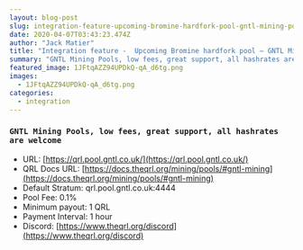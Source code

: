 ```yaml
---
layout: blog-post
slug: integration-feature-upcoming-bromine-hardfork-pool-gntl-mining-pools
date: 2020-04-07T03:43:23.474Z
author: "Jack Matier"
title: "Integration feature -  Upcoming Bromine hardfork pool — GNTL Mining Pools"
summary: "GNTL Mining Pools, low fees, great support, all hashrates are welcome"
featured_image: 1JFtqAZZ94UPDkQ-qA_d6tg.png
images:
  - 1JFtqAZZ94UPDkQ-qA_d6tg.png
categories:
  - integration
---
```


### `GNTL Mining Pools, low fees, great support, all hashrates are welcome`

* URL: [https://qrl.pool.gntl.co.uk/](https://qrl.pool.gntl.co.uk/)
* QRL Docs URL: [https://docs.theqrl.org/mining/pools/#gntl-mining](https://docs.theqrl.org/mining/pools/#gntl-mining)
* Default Stratum: qrl.pool.gntl.co.uk:4444
* Pool Fee: 0.1%
* Minimum payout: 1 QRL
* Payment Interval: 1 hour
* Discord: [https://www.theqrl.org/discord](https://www.theqrl.org/discord)